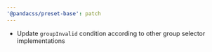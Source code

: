 ```yaml
---
'@pandacss/preset-base': patch
---
```


- Update `groupInvalid` condition according to other group selector implementations
